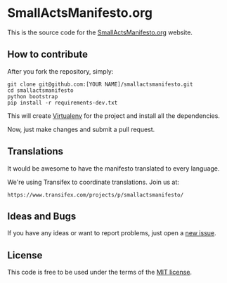 # SmallActsManifesto.org

This is the source code for the [SmallActsManifesto.org][sam] website.


## How to contribute

After you fork the repository, simply:

```console
git clone git@github.com:[YOUR NAME]/smallactsmanifesto.git
cd smallactsmanifesto
python bootstrap
pip install -r requirements-dev.txt
```

This will create [Virtualenv][v] for the project and install all the dependencies.

Now, just make changes and submit a pull request.


## Translations

It would be awesome to have the manifesto translated to every language.

We're using Transifex to coordinate translations. Join us at:

    https://www.transifex.com/projects/p/smallactsmanifesto/


## Ideas and Bugs

If you have any ideas or want to report problems, just open a [new issue][ni].


## License

This code is free to be used under the terms of the [MIT license][mit].


[sam]:	http://smallactsmanifesto.org
[v]:	http://pypi.python.org/pypi/virtualenv
[mit]:	http://www.opensource.org/licenses/mit-license.php
[ni]:   https://github.com/henriquebastos/smallactsmanifesto/issues
